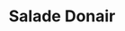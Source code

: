 ---
title: "Salade Donair"
description: "Salade du jardin mélangée à une vinaigrette à l'huile de citron et garnie de bœuf gyro frais et de cornichons. Fini avec sauce à l'ail"
price_s: ""
price_l: "14"
price_lg: ""
weight: "6"
hidden: true
---